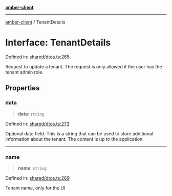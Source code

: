 [**amber-client**](../README.md)

***

[amber-client](../globals.md) / TenantDetails

# Interface: TenantDetails

Defined in: [shared/dtos.ts:265](https://github.com/amberbase/amberbase/blob/6464296e6e41acf9a6a91921198b6834f589ce99/src/client/src/shared/dtos.ts#L265)

Request to update a tenant. The request is only allowed if the user has the tenant admin role.

## Properties

### data

> **data**: `string`

Defined in: [shared/dtos.ts:273](https://github.com/amberbase/amberbase/blob/6464296e6e41acf9a6a91921198b6834f589ce99/src/client/src/shared/dtos.ts#L273)

Optional data field. This is a string that can be used to store additional information about the tenant. The content is up to the application.

***

### name

> **name**: `string`

Defined in: [shared/dtos.ts:269](https://github.com/amberbase/amberbase/blob/6464296e6e41acf9a6a91921198b6834f589ce99/src/client/src/shared/dtos.ts#L269)

Tenant name, only for the UI
